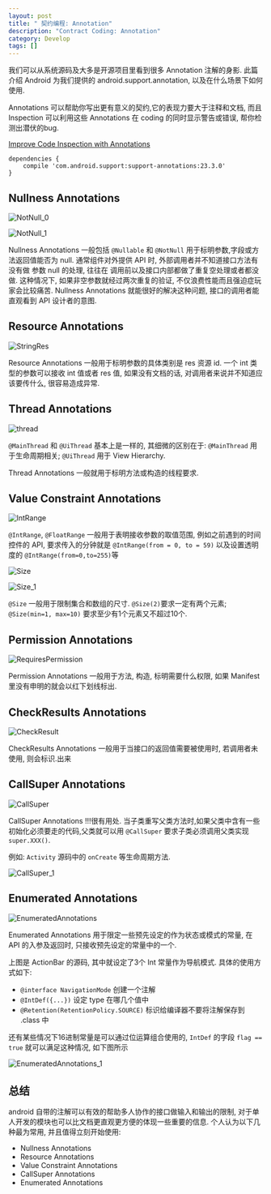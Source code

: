 ```yaml
---
layout: post
title: " 契约编程: Annotation"
description: "Contract Coding: Annotation"
category: Develop
tags: []
---
```

我们可以从系统源码及大多是开源项目里看到很多 Annotation 注解的身影. 此篇介绍 Android 为我们提供的 android.support.annotation, 以及在什么场景下如何使用.

Annotations 可以帮助你写出更有意义的契约,它的表现力要大于注释和文档, 而且 Inspection 可以利用这些 Annotations 在 coding 的同时显示警告或错误, 帮你检测出潜伏的bug.

[Improve Code Inspection with Annotations](https://developer.android.com/studio/write/annotations.html#enum-annotations)

	dependencies {
	    compile 'com.android.support:support-annotations:23.3.0'
	}

## Nullness Annotations

![NotNull_0](/images/2016-07-11-contract-coding/NotNull_0.png)

![NotNull_1](/images/2016-07-11-contract-coding/NotNull_1.png)

Nullness Annotations 一般包括 `@Nullable` 和 `@NotNull` 用于标明参数,字段或方法返回值能否为 null. 通常组件对外提供 API 时, 外部调用者并不知道接口方法有没有做 参数 null 的处理, 往往在 调用前以及接口内部都做了重复空处理或者都没做. 这种情况下, 如果非空参数就经过两次重复的验证, 不仅浪费性能而且强迫症玩家会比较痛苦. Nullness Annotations 就能很好的解决这种问题, 接口的调用者能直观看到  API 设计者的意图.

## Resource Annotations

![StringRes](/images/2016-07-11-contract-coding/StringRes.png)

Resource Annotations 一般用于标明参数的具体类别是 res 资源 id. 一个 int 类型的参数可以接收 int 值或者 res 值, 如果没有文档的话, 对调用者来说并不知道应该要传什么, 很容易造成异常.

## Thread Annotations

![thread](/images/2016-07-11-contract-coding/thread.png)

`@MainThread` 和 `@UiThread` 基本上是一样的, 其细微的区别在于: `@MainThread` 用于生命周期相关; `@UiThread` 用于 View Hierarchy.

Thread Annotations 一般就用于标明方法或构造的线程要求.

## Value Constraint Annotations

![IntRange](/images/2016-07-11-contract-coding/IntRange.png)

`@IntRange`, `@FloatRange` 一般用于表明接收参数的取值范围, 例如之前遇到的时间控件的 API, 要求传入的分钟就是 `@IntRange(from = 0, to = 59)` 以及设置透明度的 `@IntRange(from=0,to=255)`等

![Size](/images/2016-07-11-contract-coding/Size.png)

![Size_1](/images/2016-07-11-contract-coding/Size_1.png)

`@Size` 一般用于限制集合和数组的尺寸. `@Size(2)`要求一定有两个元素; `@Size(min=1, max=10)` 要求至少有1个元素又不超过10个.

## Permission Annotations

![RequiresPermission](/images/2016-07-11-contract-coding/RequiresPermission.png)

Permission Annotations 一般用于方法, 构造, 标明需要什么权限, 如果 Manifest 里没有申明的就会以红下划线标出.

## CheckResults Annotations

![CheckResult](/images/2016-07-11-contract-coding/CheckResult.png)

CheckResults Annotations 一般用于当接口的返回值需要被使用时, 若调用者未使用, 则会标识.出来

## CallSuper Annotations

![CallSuper](/images/2016-07-11-contract-coding/CallSuper.png)

CallSuper Annotations !!!很有用处. 当子类重写父类方法时,如果父类中含有一些初始化必须要走的代码,父类就可以用 `@CallSuper` 要求子类必须调用父类实现 `super.XXX()`.

例如: `Activity` 源码中的 `onCreate` 等生命周期方法.

![CallSuper_1](/images/2016-07-11-contract-coding/CallSuper_1.png)

## Enumerated Annotations

![EnumeratedAnnotations](/images/2016-07-11-contract-coding/EnumeratedAnnotations.png)

Enumerated Annotations 用于限定一些预先设定的作为状态或模式的常量, 在 API 的入参及返回时, 只接收预先设定的常量中的一个.

上图是 ActionBar 的源码, 其中就设定了3个 Int 常量作为导航模式. 具体的使用方式如下:

- `@interface NavigationMode` 创建一个注解
- `@IntDef({...})` 设定 type 在哪几个值中
- `@Retention(RetentionPolicy.SOURCE)` 标识给编译器不要将注解保存到 .class 中

还有某些情况下16进制常量是可以通过位运算组合使用的, `IntDef` 的字段 `flag == true` 就可以满足这种情况, 如下图所示

![EnumeratedAnnotations_1](/images/2016-07-11-contract-coding/EnumeratedAnnotations_1.png)

## 总结
android 自带的注解可以有效的帮助多人协作的接口做输入和输出的限制, 对于单人开发的模块也可以比文档更直观更方便的体现一些重要的信息. 个人认为以下几种最为常用, 并且值得立刻开始使用:

- Nullness Annotations
- Resource Annotations
- Value Constraint Annotations
- CallSuper Annotations
- Enumerated Annotations
